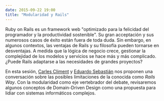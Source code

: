 ```yaml
---
date: 2015-09-22 19:00
title: "Modularidad y Rails"
---
```


Ruby on Rails es un framework web "optimizado para la felicidad del programador y la productividad sostenible". Su gran acceptación y sus numerosos casos de éxito están fuera de toda duda. Sin embargo, en algunos contextos, las ventajas de Rails y su filosofía pueden tornarse en desventajas. A medida que la lógica de negocio crece, gestionar la complejidad de los modelos y servicios se hace más y más complicado. ¿Puede Rails adaptarse a las necesidades de grandes proyectos?

En esta sesión, [Carles Climent](https://twitter.com/Carles_Climent) y [Eduardo Sebastián](https://twitter.com/esebastian) nos proponen una conversación sobre las posibles limitaciones de la conocida como _Rails Way_. Con la modularidad como eje vertebrador del debate, revisaremos algunos conceptos de Domain-Driven Design como una propuesta para lidiar con sistemas informáticos complejos.
